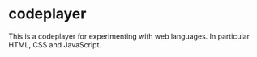 # codeplayer
This is a codeplayer for experimenting with web languages. In particular HTML, CSS and JavaScript.

